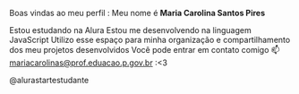 Boas vindas ao meu perfil  :
Meu nome é **Maria Carolina Santos Pires**

Estou estudando na Alura
Estou me desenvolvendo na linguagem JavaScript
Utilizo esse espaço para minha organização e compartilhamento dos meu projetos desenvolvidos
Você pode entrar em contato comigo 📫
mariacarolinas@prof.eduacao.p.gov.br
:<3

@alurastartestudante
